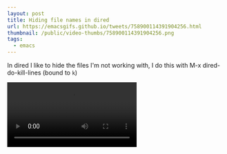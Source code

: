 ```yaml
---
layout: post
title: Hiding file names in dired
url: https://emacsgifs.github.io/tweets/758900114391904256.html
thumbnail: /public/video-thumbs/758900114391904256.png
tags:
  - emacs
---
```


In dired I like to hide the files I'm not working with, I do this with M-x dired-do-kill-lines (bound to `k`)

<video controls autoplay loop>
  <source src="/public/videos/758900114391904256.mp4" type="video/mp4">
    Sorry your browser does not support the video tag, maybe time to upgrade?
</video>
